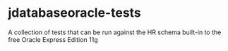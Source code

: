 # jdatabaseoracle-tests
A collection of tests that can be run against the HR schema built-in to the free Oracle Express Edition 11g
